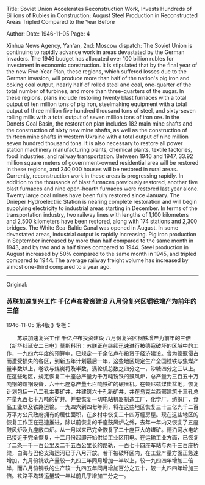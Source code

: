 Title: Soviet Union Accelerates Reconstruction Work, Invests Hundreds of Billions of Rubles in Construction; August Steel Production in Reconstructed Areas Tripled Compared to the Year Before

Author:
Date: 1946-11-05
Page: 4

Xinhua News Agency, Yan'an, 2nd: Moscow dispatch: The Soviet Union is continuing to rapidly advance work in areas devastated by the German invaders. The 1946 budget has allocated over 100 billion rubles for investment in economic construction. It is stipulated that by the final year of the new Five-Year Plan, these regions, which suffered losses due to the German invasion, will produce more than half of the nation's pig iron and coking coal output, nearly half of rolled steel and coal, one-quarter of the total number of turbines, and more than three-quarters of the sugar. In these regions, plans include restoring twenty blast furnaces with a total output of ten million tons of pig iron, steelmaking equipment with a total output of three million five hundred thousand tons of steel, and sixty-seven rolling mills with a total output of seven million tons of iron ore. In the Donets Coal Basin, the restoration plan includes 182 main mine shafts and the construction of sixty new mine shafts, as well as the construction of thirteen mine shafts in western Ukraine with a total output of nine million seven hundred thousand tons. It is also necessary to restore all power station machinery manufacturing plants, chemical plants, textile factories, food industries, and railway transportation. Between 1946 and 1947, 33.92 million square meters of government-owned residential area will be restored in these regions, and 240,000 houses will be restored in rural areas. Currently, reconstruction work in these areas is progressing rapidly. In addition to the thousands of blast furnaces previously restored, another five blast furnaces and nine open-hearth furnaces were restored last year alone. Twenty large coal mines have been fully restored since January. The Dnieper Hydroelectric Station is nearing complete restoration and will begin supplying electricity to industrial areas starting in December. In terms of the transportation industry, two railway lines with lengths of 1,100 kilometers and 2,500 kilometers have been restored, along with 174 stations and 2,300 bridges. The White Sea-Baltic Canal was opened in August. In some devastated areas, industrial output is rapidly increasing. Pig iron production in September increased by more than half compared to the same month in 1943, and by two and a half times compared to 1944. Steel production in August increased by 50% compared to the same month in 1945, and tripled compared to 1944. The average railway freight volume has increased by almost one-third compared to a year ago.



<hr /> 

Original: 


### 苏联加速复兴工作  千亿卢布投资建设  八月份复兴区钢铁增产为前年的三倍

1946-11-05
第4版()
专栏：

　　苏联加速复兴工作
    千亿卢布投资建设
    八月份复兴区钢铁增产为前年的三倍
    【新华社延安二日电】莫斯科讯：苏联正在继续迅速进行被德寇破坏的区域中的工作，一九四六年度的预算中，已规定一千余亿卢布投资于经济建设。曾为德寇侵占而遭受损失的各区，到新五年计划最后一年，这些地区规定生产全国铣铁与焦煤产量半数以上，卷铁与煤炭将及半数，涡轮机总数之四分之一，沙糖四分之三以上。在这些地区，规定恢复二十座总产量为千万吨铣铁的鼓风炉，总产量为三百五十万吨钢的熔钢设备，六十七座总产量七百吨铁矿的碾压机。在顿尼兹煤炭盆地，恢复计划包括一八二孔主要矿井，并建筑六十孔新矿井，并在乌克兰西部建筑十三孔总产量九百七十万吨的矿井。并要恢复一切电站机器制造工厂，化学厂，纺织厂，食品工业以及铁路运输。一九四六到四七年间，将在这些地区恢复三十三亿九千二百万平方公尺政府拥有的居住面积，在乡村中恢复二十四万幢房屋。现在这些地区的恢复工作正在迅速推进，除以前恢复的千座鼓风炉之外，去年一年内又恢复了五座鼓风炉及九座敞口炉。从一月以来已完全恢复了二十座巨大的煤矿。德泊河水电站已接近于完全恢复，十二月份起即开始供给工业区用电。在运输工业方面，已恢复了二条一千一百公里及二千五百公里长的路轨，一百七十四座车站与两千三百座桥梁，白海与巴伦支海运河已于八月开放。若干被破坏区内，在工业产量方面正急速增加，九月份铣铁产量较一九四三年同月增加一半以上，较一九四四年增加二倍半，而八月份钢铁的生产较一九四五年同月增加百分之五十，较一九四四年增加三倍。铁路平均转运量较一年以前几乎增加三分之一。
